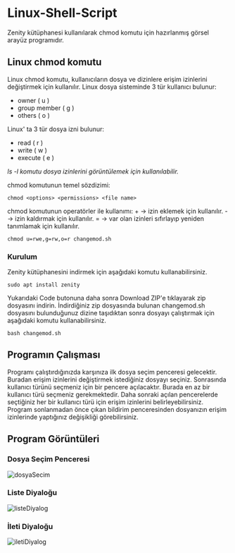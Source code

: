 # Linux-Shell-Script
Zenity kütüphanesi kullanılarak chmod komutu için hazırlanmış görsel arayüz programıdır.

## Linux chmod komutu
Linux chmod komutu, kullanıcıların dosya ve dizinlere erişim izinlerini değiştirmek için kullanılır.
Linux dosya sisteminde 3 tür kullanıcı bulunur:
* owner ( u )
* group member ( g )
* others ( o )

Linux' ta 3 tür dosya izni bulunur: 

* read ( r )
* write ( w )
* execute ( e )

*ls -l komutu dosya izinlerini görüntülemek için kullanılabilir.*

chmod komutunun temel sözdizimi:
```
chmod <options> <permissions> <file name> 
```
chmod komutunun operatörler ile kullanımı:
\+  ->  izin eklemek için kullanılır.
\-  ->  izin kaldırmak için kullanılır.
\=  ->  var olan izinleri sıfırlayıp yeniden tanımlamak için kullanılır.
```
chmod u=rwe,g=rw,o=r changemod.sh
```

### Kurulum
Zenity kütüphanesini indirmek için aşağıdaki komutu kullanabilirsiniz.
```
sudo apt install zenity
```
Yukarıdaki Code butonuna daha sonra Download ZIP'e tıklayarak zip dosyasını indirin. İndirdiğiniz zip dosyasında bulunan changemod.sh dosyasını bulunduğunuz dizine taşıdıktan sonra dosyayı çalıştırmak için aşağıdaki komutu kullanabilirsiniz.
```
bash changemod.sh
````

## Programın Çalışması
Programı çalıştırdığınızda karşınıza ilk dosya seçim penceresi gelecektir. Buradan erişim izinlerini değiştirmek istediğiniz dosyayı seçiniz. Sonrasında kullanıcı türünü seçmeniz için bir pencere açılacaktır. Burada en az bir kullanıcı türü seçmeniz gerekmektedir. Daha sonraki açılan pencerelerde seçtiğiniz her bir kullanıcı türü için erişim izinlerini belirleyebilirsiniz. Program sonlanmadan önce çıkan bildirim penceresinden dosyanızın erişim izinlerinde yaptığınız değişikliği görebilirsiniz.

## Program Görüntüleri
### Dosya Seçim Penceresi
![dosyaSecim](https://github.com/rumeysaemine/Linux-Shell-Scripting/blob/main/img/img1.jpg)
### Liste Diyaloğu
![listeDiyalog](https://github.com/rumeysaemine/Linux-Shell-Scripting/blob/main/img/img3.jpg)
### İleti Diyaloğu
![iletiDiyalog](https://github.com/rumeysaemine/Linux-Shell-Scripting/blob/main/img/img4.jpg)

